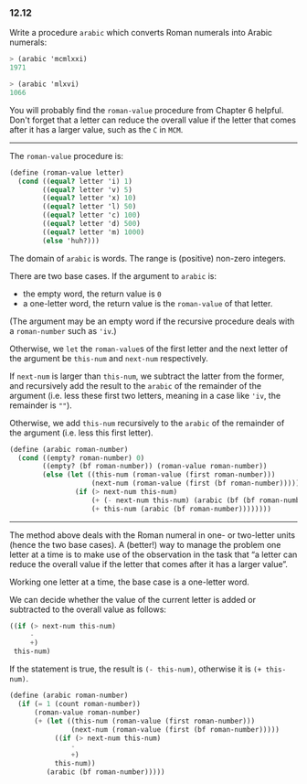 ### 12.12

Write a procedure `arabic` which converts Roman numerals into Arabic numerals:

~~~ scheme
> (arabic 'mcmlxxi)
1971

> (arabic 'mlxvi)
1066
~~~

You will probably find the `roman-value` procedure from Chapter 6 helpful. Don't forget that a letter can reduce the overall value if the letter that comes after it has a larger value, such as the `C` in `MCM`.

***

The `roman-value` procedure is:

~~~ scheme
(define (roman-value letter)
  (cond ((equal? letter 'i) 1)
        ((equal? letter 'v) 5)
        ((equal? letter 'x) 10)
        ((equal? letter 'l) 50)
        ((equal? letter 'c) 100)
        ((equal? letter 'd) 500)
        ((equal? letter 'm) 1000)
        (else 'huh?)))
~~~

The domain of `arabic` is words. The range is (positive) non-zero integers.

There are two base cases. If the argument to `arabic` is:

* the empty word, the return value is `0`
* a one-letter word, the return value is the `roman-value` of that letter.

(The argument may be an empty word if the recursive procedure deals with a `roman-number` such as `'iv`.)

Otherwise, we `let` the `roman-value`s of the first letter and the next letter of the argument be `this-num` and `next-num` respectively.

If `next-num` is larger than `this-num`, we subtract the latter from the former, and recursively add the result to the `arabic` of the remainder of the argument (i.e. less these first two letters, meaning in a case like `'iv`, the remainder is `""`).

Otherwise, we add `this-num` recursively to the `arabic` of the remainder of the argument (i.e. less this first letter).

~~~ scheme
(define (arabic roman-number)
  (cond ((empty? roman-number) 0)
        ((empty? (bf roman-number)) (roman-value roman-number))
        (else (let ((this-num (roman-value (first roman-number)))
                    (next-num (roman-value (first (bf roman-number)))))
                (if (> next-num this-num)
                    (+ (- next-num this-num) (arabic (bf (bf roman-number))))
                    (+ this-num (arabic (bf roman-number))))))))
~~~

***

The method above deals with the Roman numeral in one- or two-letter units (hence the two base cases). A (better!) way to manage the problem one letter at a time is to make use of the observation in the task that “a letter can reduce the overall value if the letter that comes after it has a larger value”.

Working one letter at a time, the base case is a one-letter word.

We can decide whether the value of the current letter is added or subtracted to the overall value as follows:

~~~ scheme
((if (> next-num this-num)
     -
     +)
 this-num)
~~~

If the statement is true, the result is `(- this-num)`, otherwise it is `(+ this-num)`.

~~~ scheme
(define (arabic roman-number)
  (if (= 1 (count roman-number))
      (roman-value roman-number)
      (+ (let ((this-num (roman-value (first roman-number)))
               (next-num (roman-value (first (bf roman-number)))))
           ((if (> next-num this-num)
               -
               +)
           this-num))
         (arabic (bf roman-number)))))
~~~

